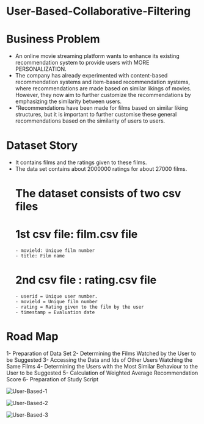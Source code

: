 # User-Based-Collaborative-Filtering

# Business Problem
- An online movie streaming platform wants to enhance its existing recommendation system to provide users with MORE PERSONALIZATION.
- The company has already experimented with content-based recommendation systems and item-based recommendation systems, where recommendations are made based on similar likings of movies.
  However, they now aim to further customize the recommendations by emphasizing the similarity between users.
- "Recommendations have been made for films based on similar liking structures, but it is important to further customise these general recommendations based on the similarity of users to users.

# Dataset Story
- It contains films and the ratings given to these films.
- The data set contains about 2000000 ratings for about 27000 films.
  # The dataset consists of two csv files
    # 1st csv file: film.csv file
      - movield: Unique film number
      - title: Film name
    # 2nd csv file : rating.csv file
      - userid = Unique user number.
      - movield = Unique film number
      - rating = Rating given to the film by the user
      - timestamp = Evaluation date
  
# Road Map
1- Preparation of Data Set
2- Determining the Films Watched by the User to be Suggested
3- Accessing the Data and Ids of Other Users Watching the Same Films
4- Determining the Users with the Most Similar Behaviour to the User to be Suggested
5- Calculation of Weighted Average Recommendation Score
6- Preparation of Study Script

![User-Based-1](https://github.com/mmehmetisik/User-Based-Collaborative-Filtering/assets/64706956/fd5233af-17ba-4f78-bb7c-1c48f7bf0093)


![User-Based-2](https://github.com/mmehmetisik/User-Based-Collaborative-Filtering/assets/64706956/6e5fa444-3be6-41d4-b51b-fac8eee27a63)


![User-Based-3](https://github.com/mmehmetisik/User-Based-Collaborative-Filtering/assets/64706956/cefb1ce2-51ff-480e-bab6-ff46fb60c494)

